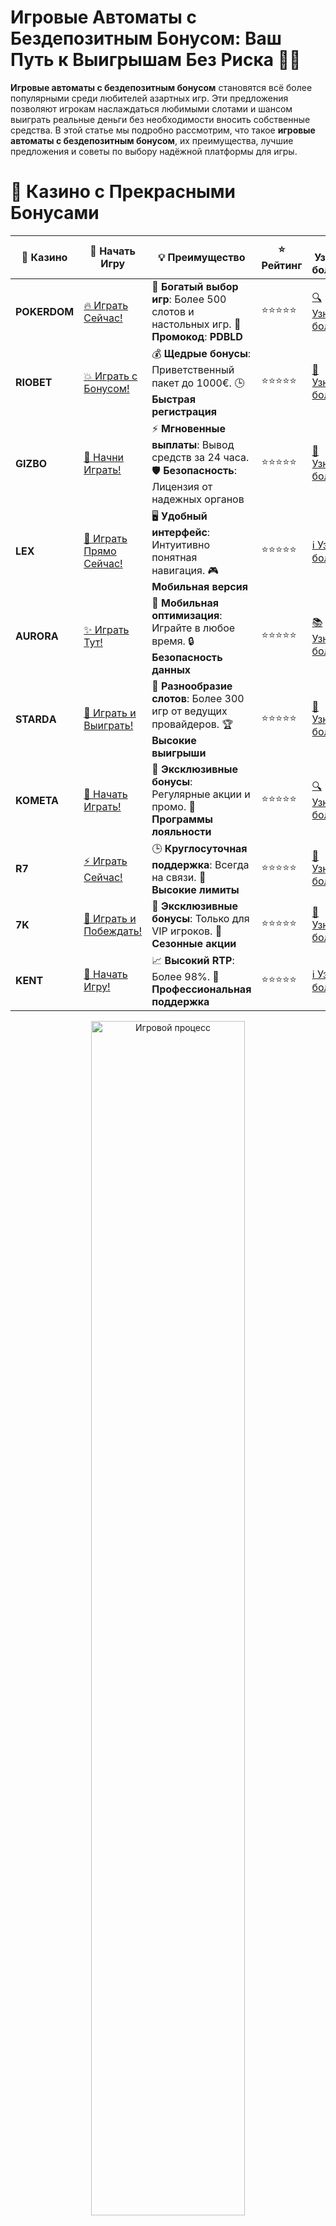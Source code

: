 # **Игровые Автоматы с Бездепозитным Бонусом: Ваш Путь к Выигрышам Без Риска 🎰🆓**

**Игровые автоматы с бездепозитным бонусом** становятся всё более популярными среди любителей азартных игр. Эти предложения позволяют игрокам наслаждаться любимыми слотами и шансом выиграть реальные деньги без необходимости вносить собственные средства. В этой статье мы подробно рассмотрим, что такое **игровые автоматы с бездепозитным бонусом**, их преимущества, лучшие предложения и советы по выбору надёжной платформы для игры.

# 🌟 Казино с Прекрасными Бонусами

| 🎲 **Казино** | 🔗 **Начать Игру** | 💡 **Преимущество** | ⭐ **Рейтинг** | 🔗 **Узнать больше** | 🆕 **Новая информация** |
|--------------|---------------------|---------------------|----------------|----------------------|-------------------------|
| **POKERDOM**  | [🔥 Играть Сейчас!](https://brandplay.link/4k77v2yx) | 🎉 **Богатый выбор игр**: Более 500 слотов и настольных игр. 🎁 **Промокод**: **PDBLD** | ⭐⭐⭐⭐⭐ | [🔍 Узнать больше](https://brandplay.link/4k77v2yx) | 🏆 **Победители турниров** получают эксклюзивные подарки! |
| **RIOBET**    | [💥 Играть с Бонусом!](https://brandplay.link/7xBLTPyj) | 💰 **Щедрые бонусы**: Приветственный пакет до 1000€. 🕒 **Быстрая регистрация** | ⭐⭐⭐⭐⭐ | [📖 Узнать больше](https://brandplay.link/7xBLTPyj) | 💬 **Поддержка 24/7** для комфортной игры в любое время! |
| **GIZBO**     | [🚀 Начни Играть!](https://brandplay.link/bprXw4YV) | ⚡ **Мгновенные выплаты**: Вывод средств за 24 часа. 🛡️ **Безопасность**: Лицензия от надежных органов | ⭐⭐⭐⭐⭐ | [📝 Узнать больше](https://brandplay.link/bprXw4YV) | 🔒 **SSL-шифрование** для максимальной безопасности данных игроков. |
| **LEX**       | [💎 Играть Прямо Сейчас!](https://brandplay.link/zW4hdDFV) | 🖥️ **Удобный интерфейс**: Интуитивно понятная навигация. 🎮 **Мобильная версия** | ⭐⭐⭐⭐⭐ | [ℹ️ Узнать больше](https://brandplay.link/zW4hdDFV) | 📱 **Поддержка всех мобильных устройств** для удобства игры в любом месте. |
| **AURORA**    | [✨ Играть Тут!](https://10trafic-stat2.com/click/668546556bcc6313411604bd/6766/13032/subaccount) | 📱 **Мобильная оптимизация**: Играйте в любое время. 🔒 **Безопасность данных** | ⭐⭐⭐⭐⭐ | [📚 Узнать больше](https://10trafic-stat2.com/click/668546556bcc6313411604bd/6766/13032/subaccount) | 🌍 **Международная лицензия** на деятельность в разных странах. |
| **STARDА**    | [🎉 Играть и Выиграть!](https://brandplay.link/fB7xwRFL) | 🎰 **Разнообразие слотов**: Более 300 игр от ведущих провайдеров. 🏆 **Высокие выигрыши** | ⭐⭐⭐⭐⭐ | [🔎 Узнать больше](https://brandplay.link/fB7xwRFL) | 🎉 **Ежемесячные турниры** с крупными призами! |
| **KOMETA**    | [🎁 Начать Играть!](https://brandplay.link/8ZymQJV8) | 🎁 **Эксклюзивные бонусы**: Регулярные акции и промо. 🔄 **Программы лояльности** | ⭐⭐⭐⭐⭐ | [🔍 Узнать больше](https://brandplay.link/8ZymQJV8) | 🌟 **Персонализированные предложения** для долгосрочных игроков. |
| **R7**        | [⚡ Играть Сейчас!](https://brandplay.link/bMd3Yjsw) | 🕒 **Круглосуточная поддержка**: Всегда на связи. 💸 **Высокие лимиты** | ⭐⭐⭐⭐⭐ | [📖 Узнать больше](https://brandplay.link/bMd3Yjsw) | 🎯 **Рейтинг игроков** для лучших участников. |
| **7K**        | [🎯 Играть и Побеждать!](https://brandplay.link/BvQyFShp) | 🌟 **Эксклюзивные бонусы**: Только для VIP игроков. 🎉 **Сезонные акции** | ⭐⭐⭐⭐⭐ | [📝 Узнать больше](https://brandplay.link/BvQyFShp) | 🥇 **Особые привилегии** для постоянных игроков. |
| **KENT**      | [🔑 Начать Игру!](https://brandplay.link/Fv2WP3js) | 📈 **Высокий RTP**: Более 98%. 💼 **Профессиональная поддержка** | ⭐⭐⭐⭐⭐ | [ℹ️ Узнать больше](https://brandplay.link/Fv2WP3js) | 💬 **Поддержка на нескольких языках** для удобства игроков. |

<div align="center"> <img src="https://i.pinimg.com/originals/1d/b3/25/1db325483acbe642c6d4e6fdd73a4988.gif" alt="Игровой процесс" width="70%"> </div>
---

# 🚀 Быстрые Выигрыши и Поддержка

| 🎲 **Казино** | 🔗 **Начать Игру** | 💡 **Преимущество** | ⭐ **Рейтинг** | 🔗 **Узнать больше** | 🆕 **Новая информация** |
|--------------|---------------------|---------------------|----------------|----------------------|-------------------------|
| **GAMA**      | [🎯 Играть Прямо Сейчас!](https://brandplay.link/j6NMKsDz) | 🔍 **Интуитивный интерфейс**: Легкость использования. 🏅 **Престижные турниры** | ⭐⭐⭐⭐☆ | [🔎 Узнать больше](https://brandplay.link/j6NMKsDz) | 🏆 **Турниры с большими призами** каждый месяц. |
| **ONION**     | [💥 Играть и Выигрывать!](https://brandplay.link/zBGRVpQ9) | 🤑 **Низкие ставки**: Идеально для начинающих. 🔄 **Быстрые выводы** | ⭐⭐⭐⭐☆ | [🔍 Узнать больше](https://brandplay.link/zBGRVpQ9) | 🎮 **Казино для новичков** с простыми правилами. |
| **ЧЕМПИОН**   | [🏅 Играть в Турнире!](https://temon-gter.cfd/go/lRq?p80412p304504pcc44t17455) | 🏅 **Лояльная программа**: Награды за активность. 🎁 **Ежемесячные бонусы** | ⭐⭐⭐⭐☆ | [📖 Узнать больше](https://temon-gter.cfd/go/lRq?p80412p304504pcc44t17455) | 🥇 **Турниры и лояльность** — каждый шаг вознаграждается. |
| **VAVADA**    | [🚀 Играть Без Ожидания!](https://vavadapartner.pro/?promo=ea5c9275-6854-4505-94fc-95ab18221945-linkb2) | 🚀 **Быстрая регистрация**: Начните играть мгновенно. 🔐 **Безопасные транзакции** | ⭐⭐⭐⭐☆ | [📝 Узнать больше](https://vavadapartner.pro/?promo=ea5c9275-6854-4505-94fc-95ab18221945-linkb2) | 🏆 **Программа для новых игроков** с бонусами за регистрацию. |
| **FRIENDS**   | [🎉 Играть и Развлекаться!](https://gofriends.mba/linkb2) | 🤝 **Социальные игры**: Играйте с друзьями. 🌐 **Мультиплатформенность** | ⭐⭐⭐⭐☆ | [ℹ️ Узнать больше](https://gofriends.mba/linkb2) | 🎮 **Играйте с друзьями** и зарабатывайте бонусы за совместные действия. |
| **1WIN**      | [⚡ Играть и Выигрывать!](https://brandplay.link/smXVpBbG) | 🏆 **Спортивные ставки**: Широкий выбор видов спорта. 💵 **Высокие коэффициенты** | ⭐⭐⭐⭐☆ | [📚 Узнать больше](https://brandplay.link/smXVpBbG) | ⚽ **Бонусы на спортивные ставки** для активных игроков. |
| **DRIP**      | [💥 Играть Сразу!](https://drp-ircp01.com/c07e6a3db) | 🌐 **Инновационные игры**: Новейшие игровые технологии. 🛡️ **Высокая безопасность** | ⭐⭐⭐⭐☆ | [🔎 Узнать больше](https://drp-ircp01.com/c07e6a3db) | 🔧 **Инновационные функции** для удобства игры. |
| **JOYCASINO** | [🎰 Играть И Побеждать!](https://rpc30.call2me.pro/?/ru/registration?apkpop=0&partner=p24970p3291217pc98f) | 🎁 **Приятные бонусы**: Ежедневные акции и подарки. 🕹️ **Разнообразие игр** | ⭐⭐⭐⭐☆ | [🔍 Узнать больше](https://rpc30.call2me.pro/?/ru/registration?apkpop=0&partner=p24970p3291217pc98f) | 🎉 **Щедрые фриспины** для новых игроков. |
| **PLAYFORTUNA** | [🔥 Играть С Бонусом!](https://fortunapromo.net/alt/playfortuna/registration?0dc4a9362a71feb7e3f165fb8e766f70) | 🎉 **Регулярные акции**: Бонусы, фриспины и многое другое. 🏅 **Турниры** | ⭐⭐⭐⭐☆ | [📚 Узнать больше](https://fortunapromo.net/alt/playfortuna/registration?0dc4a9362a71feb7e3f165fb8e766f70) | 🎯 **Выгодные предложения** на популярные игры. |
| **SYKAA**     | [💸 Играть Сейчас!](https://s-two-way.com/?source=linkb2&pid=30697) | 💸 **Доступные ставки**: Идеально для новичков. 🎁 **Щедрые бонусы** | ⭐⭐⭐⭐☆ | [🔍 Узнать больше](https://s-two-way.com/?source=linkb2&pid=30697) | 💥 **Акции с большими бонусами** для новичков и опытных игроков. |

<div align="center"> <img src="https://i.pinimg.com/originals/1d/b3/25/1db325483acbe642c6d4e6fdd73a4988.gif" alt="Игровой процесс" width="70%"> </div>
---

# 💸 Казино с Привлекательными Программами Лояльности

| 🎲 **Казино** | 🔗 **Начать Игру** | 💡 **Преимущество** | ⭐ **Рейтинг** | 🔗 **Узнать больше** | 🆕 **Новая информация** |
|--------------|---------------------|---------------------|----------------|----------------------|-------------------------|
| **KOMETA**    | [🎯 Начни Играть!](https://brandplay.link/8ZymQJV8) | 🎁 **Эксклюзивные бонусы**: Регулярные акции и промо. 🔄 **Программы лояльности** | ⭐⭐⭐⭐⭐ | [🔍 Узнать больше](https://brandplay.link/8ZymQJV8) | 🌟 **Персонализированные предложения** для долгосрочных игроков. |
| **1Xslots**   | [🏅 Играть Прямо Сейчас!](https://brandplay.link/hSB1khtr) | 🎉 **Множество акций**: Еженедельные бонусы и турниры. 🛡️ **Безопасность** | ⭐⭐⭐⭐⭐ | [📚 Узнать больше](https://brandplay.link/hSB1khtr) | 🏅 **Награды за активность**: участники программы лояльности получают специальные привилегии. |
| **R7**        | [🚀 Играть Сейчас!](https://brandplay.link/bMd3Yjsw) | 🕒 **Круглосуточная поддержка**: Всегда на связи. 💸 **Высокие лимиты** | ⭐⭐⭐⭐⭐ | [📖 Узнать больше](https://brandplay.link/bMd3Yjsw) | 💬 **VIP-поддержка** для постоянных игроков с приоритетом. |


![Игровые Автоматы с Бездепозитным Бонусом](https://schaeffers-cdn.s3.amazonaws.com/images/default-source/schaeffers-cdn-images/default-images/sectors/bigstock-casino-gambling-concept-with-f-369012793.jpg?sfvrsn=493ad806_4)

## 🎲 Почему Выбирают Игровые Автоматы с Бездепозитным Бонусом?

**Игровые автоматы с бездепозитным бонусом** привлекают игроков по нескольким ключевым причинам:

- **Безопасный старт**: Возможность начать играть без риска потери собственных денег.
- **Тестирование игр**: Позволяют опробовать различные слоты и их функции перед внесением депозита.
- **Возможность выиграть реальные деньги**: Шанс получить реальные выигрыши без первоначальных вложений.
- **Привлекательные бонусы**: Часто включают бесплатные спины, бонусные деньги и другие приятные предложения.

## 🏆 Лучшие Игровые Автоматы с Бездепозитным Бонусом

### 🎰 **Starburst**

Один из самых популярных слотов, предлагающий яркую графику и захватывающий игровой процесс. **Starburst** идеально подходит для новичков благодаря своим простым правилам и частым выплатам.

### 🌀 **Book of Dead**

Эксклюзивный слот с древнеегипетской тематикой, предлагающий большие бонусные раунды и свободные спины. **Book of Dead** известен своими высокими выплатами и увлекательным геймплеем.

### 🍒 **Fruit Shop**

Классический фруктовый автомат с современными функциями. **Fruit Shop** предлагает простую и понятную механику, идеально подходящую для тех, кто только начинает своё казино-приключение.

### 🌟 **Gonzo's Quest**

Инновационный слот с уникальной механикой лавины вместо традиционных вращений. **Gonzo's Quest** предлагает захватывающий игровой опыт и множество бонусных возможностей.

### 💎 **Bonanza**

Популярный слот с мультипликаторами и каскадными барабанами. **Bonanza** предлагает высокие шансы на выигрыш и динамичный игровой процесс.

## 💳 Как Выбрать Надёжное Казино для Игры в Игровые Автоматы с Бездепозитным Бонусом?

При выборе **игровых автоматов с бездепозитным бонусом** важно учитывать несколько ключевых факторов:

### 🔒 Лицензия и Регулирование

Убедитесь, что казино имеет лицензию от авторитетного регулятора, такого как Мальтийская игровая ассоциация или Комиссия по азартным играм Великобритании. Это гарантирует честность и безопасность игр.

### 🎮 Разнообразие Игр

Выбирайте казино, предлагающие широкий ассортимент игровых автоматов от различных провайдеров. Это позволит вам найти слоты по своему вкусу и насладиться разнообразием игрового процесса.

### 🛠 Техническая Поддержка

Качественная поддержка должна быть доступна 24/7 через чат, электронную почту или телефон. Это важно для решения любых вопросов, связанных с игрой или бонусами.

### 📱 Мобильная Совместимость

Убедитесь, что казино предлагает удобную мобильную версию или приложение для игры на смартфонах и планшетах. Это позволит вам наслаждаться игровыми автоматами в любое время и в любом месте.

### 📜 Условия Бонусов

Внимательно изучите условия использования **бездепозитных бонусов**, включая требования по отыгрышу, ограничения на вывод выигрышей и сроки действия бонуса.

## 🎁 Бездепозитные Бонусы: Как Максимально Использовать Предложения Казино

**Бездепозитные бонусы** могут значительно увеличить ваш банкролл и продлить время игры. Вот несколько советов, как максимально использовать эти предложения:

- **Читайте условия**: Внимательно изучите требования по отыгрышу и ограничения на вывод средств.
- **Выбирайте подходящие игры**: Некоторые бонусы действуют только на определённые игры, поэтому выбирайте те, которые вам нравятся.
- **Управляйте банкроллом**: Определите лимиты и придерживайтесь их, чтобы избежать перерасхода бонусных средств.
- **Используйте бонусы стратегически**: Применяйте разные стратегии ставок, чтобы увеличить шансы на выигрыш.

## 📈 Стратегии для Увеличения Шансов на Выигрыш в Игровых Автоматах с Бездепозитным Бонусом

Хотя **игровые автоматы с бездепозитным бонусом** предоставляют бесплатные средства, важно использовать стратегии для повышения своих шансов на успех:

- **Изучайте игры**: Понимание механики и правил игр поможет вам принимать более обоснованные решения.
- **Управление временем**: Определите лимиты времени для игры, чтобы избежать перерасхода.
- **Анализируйте результаты**: Отслеживайте свои успехи и неудачи, чтобы улучшить свою стратегию.

## 🛡 Безопасность и Ответственная Игра

**Игровые автоматы с бездепозитным бонусом** обязаны обеспечивать высокий уровень безопасности личных данных и финансовых транзакций. Также важно выбирать казино, которые предлагают инструменты для ответственной игры, такие как установка лимитов депозитов и возможность самоисключения.

## 📱 Мобильные Бесплатные Онлайн Казино

Большинство **игровых автоматов с бездепозитным бонусом** доступны на мобильных устройствах, что позволяет вам играть в любое время и в любом месте. Удобные мобильные версии или специальные приложения обеспечивают полноценный игровой опыт на смартфонах и планшетах.

## 📝 Заключение

**Игровые автоматы с бездепозитным бонусом** предлагают уникальную возможность испытать азарт и выиграть реальные деньги без первоначальных вложений. Выбирая надёжное казино, внимательно изучайте его предложения, условия и отзывы, чтобы обеспечить себе безопасный и приятный игровой опыт. Не забывайте играть ответственно и наслаждаться процессом!

✨ Удачи вам в мире онлайн-азарта! 🎉🎲💸
